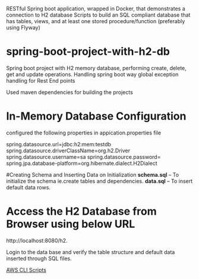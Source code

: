RESTful Spring boot application, wrapped in Docker, that demonstrates a
connection to H2 database Scripts to build an SQL compliant database
that has tables, views, and at least one stored procedure/function
(preferably using Flyway) 

# spring-boot-project-with-h2-db
Spring boot project with H2 memory database, performing create, delete, get and update operations. 
Handling spring boot way global exception handling for Rest End points

Used maven dependencies for building the projects
# In-Memory Database Configuration
configured the following properties in appication.properties file

spring.datasource.url=jdbc:h2:mem:testdb
spring.datasource.driverClassName=org.h2.Driver
spring.datasource.username=sa
spring.datasource.password=
spring.jpa.database-platform=org.hibernate.dialect.H2Dialect

#Creating Schema and Inserting Data on Initialization
**schema.sql** – To initialize the schema ie.create tables and dependencies.
**data.sql** – To insert default data rows.

# Access the H2 Database from Browser using below URL

http://localhost:8080/h2.

Login to the data base and verify the table structure and default data inserted through SQL files.



[AWS CLI Scripts](https://github.com/syamvema/UTSampleTest/blob/main/AwsCli.txt)
